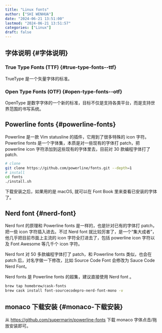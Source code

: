 ```yaml
---
title: "Linux fonts"
author: ["SHI WENHUA"]
date: "2024-06-21 13:51:00"
lastmod: "2024-06-21 13:51:57"
categories: ["Linux"]
draft: false
---
```


## 字体说明 {#字体说明}


### True Type Fonts (TTF) {#true-type-fonts--ttf}

TrueType 是一个矢量字体的标准。


### Open Type Fonts (OTF) {#open-type-fonts--otf}

OpenType 是数字字体的一个新的标准，目标不仅是支持各类平台，而是支持世界范围的书写系统。


## Powerline fonts {#powerline-fonts}

Powerline 是一款 Vim statusline 的插件，它用到了很多特殊的 icon 字符。Powerline fonts 是一个字体集，本质是对一些现有的字体打 patch，把 powerline icon 字符添加到这些现有的字体里去，目前对 30 款编程字体打了 patch.

```bash
# clone
git clone https://github.com/powerline/fonts.git --depth=1
# install
cd fonts
./install.sh
```

下载安装之后，如果用的是 macOS, 就可以在 Font Book 里来查看已安装的字体了。


## Nerd font {#nerd-font}

Nerd font 的原理和 Powerline fonts 是一样的，也是针对已有的字体打 patch，把一些 icon 字符插入进去。不过 Nerd font 就比较厉害了，是一个“集大成者”，他几乎把目前市面上主流的 icon 字符全打进去了，包括 powerline icon 字符以及 Font Awesome 等几千个 icon 字符。

Nerd font 对 50 多款编程字体打了 patch，和 Powerline fonts 类似，也会在 patch 后，对名字做一下修改，比如 Source Code Font 会修改为 Sauce Code Nerd Font。

Nerd fonts 是 Powerline fonts 的超集，建议直接使用 Nerd font 。

```bash
brew tap homebrew/cask-fonts
brew cask install font-sourcecodepro-nerd-font-mono -v
```


## monaco 下载安装 {#monaco-下载安装}

从 <https://github.com/supermarin/powerline-fonts> 下载 monaco 字体点击/拖放安装即可。
